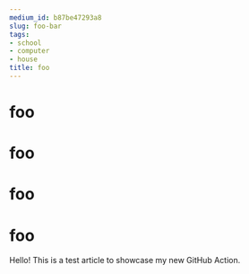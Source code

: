 ```yaml
---
medium_id: b87be47293a8
slug: foo-bar
tags:
- school
- computer
- house
title: foo
---
```


# foo
# foo
# foo
# foo
Hello! This is a test article to showcase my new GitHub Action.